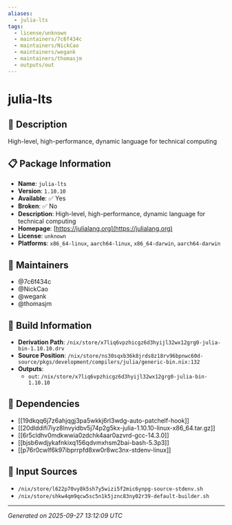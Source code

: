 ```yaml
---
aliases:
  - julia-lts
tags:
  - license/unknown
  - maintainers/7c6f434c
  - maintainers/NickCao
  - maintainers/wegank
  - maintainers/thomasjm
  - outputs/out
---
```


# julia-lts

## 📝 Description

High-level, high-performance, dynamic language for technical computing

## 📋 Package Information

- **Name**: `julia-lts`
- **Version**: `1.10.10`
- **Available**: ✅ Yes
- **Broken**: ✅ No
- **Description**: High-level, high-performance, dynamic language for technical computing
- **Homepage**: [https://julialang.org](https://julialang.org)
- **License**: `unknown`
- **Platforms**: `x86_64-linux`, `aarch64-linux`, `x86_64-darwin`, `aarch64-darwin`
## 👥 Maintainers

- @7c6f434c
- @NickCao
- @wegank
- @thomasjm


## 🔧 Build Information

- **Derivation Path**: `/nix/store/x7liq6vpzhicgz6d3hyijl32wx12grg0-julia-bin-1.10.10.drv`
- **Source Position**: `/nix/store/ns30sqxb36k8jrds8z18rv96bpnwc60d-source/pkgs/development/compilers/julia/generic-bin.nix:132`
- **Outputs**:
  - `out`:  `/nix/store/x7liq6vpzhicgz6d3hyijl32wx12grg0-julia-bin-1.10.10`

## 🔗 Dependencies

- [[19dkqq6j7z6ahjqgj3pa5wkkj6rl3wdg-auto-patchelf-hook]]
- [[20dlddifi7iyz8lnvyidbv5j74p2g5kx-julia-1.10.10-linux-x86_64.tar.gz]]
- [[6r5cldhv0mdkwwia0zdchk4aar0azvrd-gcc-14.3.0]]
- [[bjsb6wdjykafnkixq156qdvmxhsm2bai-bash-5.3p3]]
- [[p76r0cwlf6k97ibprrpfd8xw0r8wc3nx-stdenv-linux]]

## 📁 Input Sources

- `/nix/store/l622p70vy8k5sh7y5wizi5f2mic6ynpg-source-stdenv.sh`
- `/nix/store/shkw4qm9qcw5sc5n1k5jznc83ny02r39-default-builder.sh`

---
*Generated on 2025-09-27 13:12:09 UTC*
